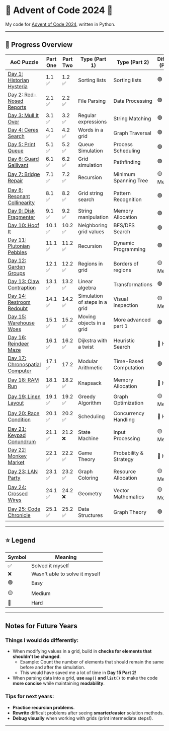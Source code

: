 # 🎄 Advent of Code 2024 🎄

My code for [Advent of Code 2024](https://adventofcode.com/2024), written in Python.

---

## 📜 Progress Overview

| AoC Puzzle | Part One | Part Two | Type (Part 1) | Type (Part 2) | Difficulty (Part 1) | Difficulty (Part 2) |
|------------|---------|---------|---------------|---------------|----------------|----------------|
| [Day 1: Historian Hysteria](day1/) | 1.1 ✅ | 1.2 ✅ | Sorting lists | Sorting lists | 🟢 Easy | 🟢 Easy |
| [Day 2: Red-Nosed Reports](day2/) | 2.1 ✅ | 2.2 ✅ | File Parsing | Data Processing | 🟢 Easy | 🟢 Easy |
| [Day 3: Mull It Over](day3/) | 3.1 ✅ | 3.2 ✅ | Regular expressions | String Matching | 🟢 Easy | 🟢 Easy |
| [Day 4: Ceres Search](day4/) | 4.1 ✅ | 4.2 ✅ | Words in a grid | Graph Traversal | 🟢 Easy | 🟢 Easy |
| [Day 5: Print Queue](day5/) | 5.1 ✅ | 5.2 ✅ | Queue Simulation | Process Scheduling | 🟢 Easy | 🟢 Easy |
| [Day 6: Guard Gallivant](day6/) | 6.1 ✅ | 6.2 ✅ | Grid simulation | Pathfinding | 🟢 Easy | 🟢 Easy |
| [Day 7: Bridge Repair](day7/) | 7.1 ✅ | 7.2 ✅ | Recursion | Minimum Spanning Tree | 🟡 Medium | 🟡 Medium |
| [Day 8: Resonant Collinearity](day8/) | 8.1 ✅ | 8.2 ✅ | Grid string search | Pattern Recognition | 🟢 Easy | 🟢 Easy |
| [Day 9: Disk Fragmenter](day9/) | 9.1 ✅ | 9.2 ✅ | String manipulation | Memory Allocation | 🟢 Easy | 🟢 Easy |
| [Day 10: Hoof It](day10/) | 10.1 ✅ | 10.2 ✅ | Neighboring grid values | BFS/DFS Search | 🟢 Easy | 🟢 Easy |
| [Day 11: Plutonian Pebbles](day11/) | 11.1 ✅ | 11.2 ✅ | Recursion | Dynamic Programming | 🟢 Easy | 🟡 Medium |
| [Day 12: Garden Groups](day12/) | 12.1 ✅ | 12.2 ✅ | Regions in grid | Borders of regions | 🟡 Medium | 🟡 Medium |
| [Day 13: Claw Contraption](day13/) | 13.1 ✅ | 13.2 ✅ | Linear algebra | Transformations | 🟢 Easy | 🟢 Easy |
| [Day 14: Restroom Redoubt](day14/) | 14.1 ✅ | 14.2 ✅ | Simulation of steps in a grid | Visual inspection | 🟡 Medium | 🟡 Medium |
| [Day 15: Warehouse Woes](day15/) | 15.1 ✅ | 15.2 ✅ | Moving objects in a grid | More advanced part 1 | 🟢 Easy | 🟡 Medium |
| [Day 16: Reindeer Maze](day16/) | 16.1 ✅ | 16.2 ✅ | Dijkstra with a twist | Heuristic Search | 🔴 Hard ❌ | 🔴 Hard ❌ |
| [Day 17: Chronospatial Computer](day17/) | 17.1 ✅ | 17.2 | Modular Arithmetic | Time-Based Computation | 🟢 Easy | 🔴 Hard ❌ |
| [Day 18: RAM Run](day18/) | 18.1 ✅ | 18.2 ✅ | Knapsack | Memory Allocation | 🔴 Hard | 🟡 Medium |
| [Day 19: Linen Layout](day19/) | 19.1 ✅ | 19.2 ✅ | Greedy Algorithm | Graph Optimization | 🟡 Medium | 🟡 Medium |
| [Day 20: Race Condition](day20/) | 20.1 ✅ | 20.2 ✅ | Scheduling | Concurrency Handling | 🔴 Hard | 🟡 Medium |
| [Day 21: Keypad Conundrum](day21/) | 21.1 ✅ | 21.2 ❌ | State Machine | Input Processing | 🟡 Medium | 🟡 Medium |
| [Day 22: Monkey Market](day22/) | 22.1 ✅ | 22.2 ✅ | Game Theory | Probability & Strategy | 🔴 Hard | 🟡 Medium |
| [Day 23: LAN Party](day23/) | 23.1 ✅ | 23.2 ✅ | Graph Coloring | Resource Allocation | 🟡 Medium | 🟡 Medium |
| [Day 24: Crossed Wires](day24/) | 24.1 ✅ | 24.2 ❌ | Geometry | Vector Mathematics | 🟡 Medium | 🟡 Medium |
| [Day 25: Code Chronicle](day25/) | 25.1 ✅ | 25.2 ✅ | Data Structures | Graph Theory | 🟢 Easy | 🟡 Medium |

---

## ⭐ Legend

| Symbol | Meaning |
|--------|---------|
| ✅ | Solved it myself |
| ❌ | Wasn't able to solve it myself |
| 🟢 | Easy |
| 🟡 | Medium |
| 🔴 | Hard |

---

## Notes for Future Years

### **Things I would do differently:**
- When modifying values in a grid, build in **checks for elements that shouldn't be changed**.  
  - Example: Count the number of elements that should remain the same before and after the simulation.  
  - This would have saved me a lot of time in **Day 15 Part 2**!  
- When parsing data into a grid, **use `map()` and `list()`** to make the code **more concise** while maintaining **readability**.

### **Tips for next years:**
- **Practice recursion problems**.  
- **Rewrite** difficult problems after seeing **smarter/easier** solution methods.  
- **Debug visually** when working with grids (print intermediate steps!).  

---
